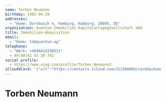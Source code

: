 ```yaml
---
name: Torben Neumann
birthday: 1982-04-29
addresses:
  - "Home: Dornbusch 4, Hamburg, Hamburg, 20095, DE"
organization: Quantum Immobilien Kapitalanlagegesellschaft mbH
title: Immobilien-Akquisition
email:
  - "Home: tn@quantum.ag"
telephone:
  - "Work: +4940414330511"
  - 49|40|41 43 30 742
social profile:
  - https://www.xing.com/profile/Torben_Neumann3
iCloudVCard: '{"url":"https://contacts.icloud.com/311500889/carddavhome/card/OTg3OTg4NzMtZjk0NC00YmU4LTk5YjgtMzdmOWIwOTc0ZWFh.vcf","etag":"\"kmfhdueo\"","data":"BEGIN:VCARD\r\nVERSION:3.0\r\nFN:\r\nN:Neumann;Torben;;;\r\nUID:98798873-f944-4be8-99b8-37f9b0974eaa\r\nBDAY;VALUE=date:1982-04-29\r\nADR;TYPE=HOME:;;Dornbusch 4;Hamburg;Hamburg;20095;DE;\r\nWP1.X-ABLABEL:Work\r\nWP2.X-ABLABEL:Work\r\nWP3.X-ABLABEL:Work\r\nitem0.X-ABLABEL:xing\r\nPRODID:ez-vcard 0.9.13-fc\r\nREV:2025-04-03T22:05:44Z\r\nORG:Quantum Immobilien Kapitalanlagegesellschaft mbH;\r\nTITLE:Immobilien-Akquisition\r\nEMAIL;TYPE=HOME:tn@quantum.ag\r\nPHOTO;VALUE=uri:https://gateway.icloud.com/contacts/311500889/ck/card/654fe\r\n a170b4a4f03fe5e3754d6755965\r\nTEL;TYPE=WORK:+4940414330511\r\nTEL:49|40|41 43 30 742\r\nitem0.X-SOCIALPROFILE;X-USER=Torben_Neumann3:https://www.xing.com/profile/T\r\n orben_Neumann3\r\nEND:VCARD"}'
---
```

# Torben Neumann